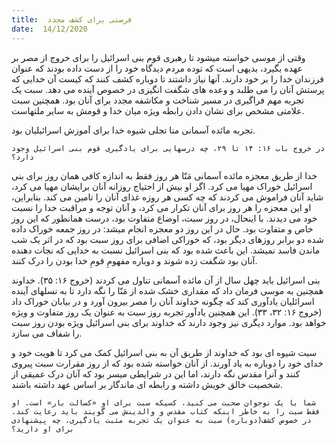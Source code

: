 ```yaml
---
title:  فرصتی برای کشف مجدد
date:  14/12/2020
---
```


وقتی از موسی خواسته میشود تا رهبری قوم بنی اسرائیل را برای خروج از مصر بر عهده بگیرد، بدیهی است که توده مردم دیدگاه خود را از دست داده بودند که عنوان فرزندان خدا را بر خود دارند. آنها نیاز داشتند تا دوباره کشف کنند که کیست آن خدایی که پرستش آنان را می طلبد و وعده های شگفت انگیزی در خصوص آینده می دهد. سبت یک تجربه مهم فراگیری در مسیر شناخت و مکاشفه مجدد برای آنان بود. همچنین سبت علامتی مشخص برای نشان دادن رابطه ویژه میان خدا و قومش به سایر ملتهاست.

تجربه مائده آسمانی منا تجلی شیوه خدا برای آموزش اسرائیلیان بود.

`در خروج باب ۱۶: ۱۴ تا ۲۹، چه درسهایی برای یادگیری قوم بنی اسرائیل وجود دارد؟`

خدا از طریق معجزه مائده آسمانی مَنّا هر روز فقط به اندازه کافی همان روز برای بنی اسرائیل خوراک مهیا می کرد. اگر او بیش از احتیاج روزانه آنان برایشان مهیا می کرد، شاید آنان فراموش می کردند که چه کسی هر روزه غذای آنان را تامین می کند. بنابراین، او این معجزه را هر روز برای آنان تکرار می کرد، و آنان توجه و مراقبت خدا را نسبت خود می دیدند. با اینحال، در روز سبت، اوضاع متفاوت بود، درست همانطور که این روز خاص و متفاوت بود. حال در این روز دو معجزه انجام میشد: در روز جمعه خوراک داده شده دو برابر روزهای دیگر بود، که خوراکی اضافی برای روز سبت بود که در اثر یک شب ماندن فاسد نمیشد. این باعث شده بود که بنی اسرائیل نسبت به خدایی که نجات دهنده آنان بود شگفت زده شوند و دوباره مفهومِ قومِ خدا بودن را درک کنند.

بنی اسرائیل باید چهل سال از آن مائده آسمانی تناول می کردند (خروج ۱۶: ۳۵). خداوند همچنین به موسی فرمان داد که مقداری خشک شده از مَنّا را نگه دارد تا به نسلهای آینده اسرائلیان یادآوری کند که چگونه خداوند آنان را مصر بیرون آورد و در بیابان خوراک داد (خروج ۱۶: ۳۲، ۳۳). این همچنین یادآور تجربه روز سبت به عنوان یک روز متفاوت و ویژه خواهد بود. موارد دیگری نیز وجود دارند که خداوند برای بنی اسرائیل ویژه بودن روز سبت را شفاف می سازد.

سبت شیوه ای بود که خداوند از طریق آن به بنی اسرائیل کمک می کرد تا هویت خود و خدای خود را دوباره به یاد آورند. از آنان خواسته شده بود که از روز مقرارت سبت پیروی کنند و آنرا مقدس نگه دارند، اما این در شرایطی میسر بود که آنان درک عمیقی از شخصیت خالق خویش داشته و رابطه ای ماندگار بر اساس عهد داشته باشند.

`شما با یک نوجوان صحبت می کنید، کسیکه سبت برای او «کسالت بار» است. او فقط سبت را به خاطر اینکه کتاب مقدس و والدینش می گویند باید رعایت کند.  در خصوص کشف(دوباره) سبت به عنوان یک تجربه مثبت یادگیری، چه پیشنهادی برای او دارید؟`